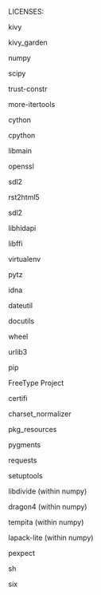 LICENSES:




kivy

kivy_garden

numpy

scipy

trust-constr

more-itertools

cython

cpython

libmain

openssl

sdl2

rst2html5

sdl2

libhidapi

libffi

virtualenv

pytz

idna

dateutil

docutils

wheel

urlib3

pip

FreeType Project

certifi

charset_normalizer

pkg_resources

pygments

requests

setuptools

libdivide (within numpy)

dragon4 (within numpy)

tempita (within numpy)

lapack-lite (within numpy)

pexpect

sh

six


